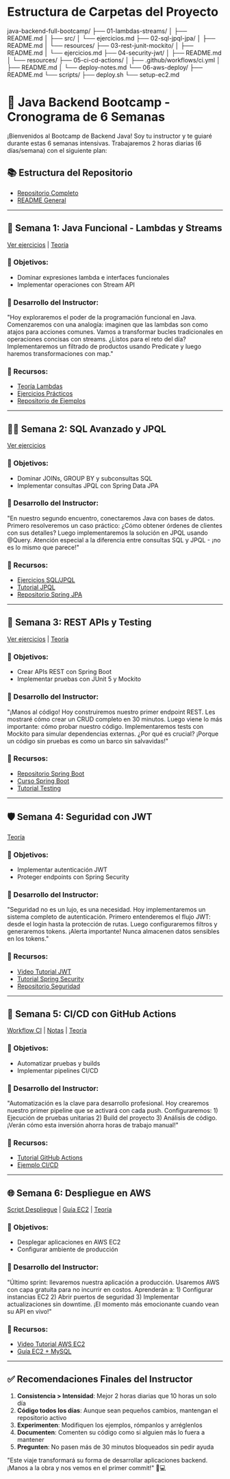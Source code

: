 # Estructura de Carpetas del Proyecto

java-backend-full-bootcamp/
├── 01-lambdas-streams/
│   ├── README.md
│   ├── src/
│   └── ejercicios.md
├── 02-sql-jpql-jpa/
│   ├── README.md
│   └── resources/
├── 03-rest-junit-mockito/
│   ├── README.md
│   └── ejercicios.md
├── 04-security-jwt/
│   ├── README.md
│   └── resources/
├── 05-ci-cd-actions/
│   ├── .github/workflows/ci.yml
│   ├── README.md
│   └── deploy-notes.md
└── 06-aws-deploy/
    ├── README.md
    └── scripts/
        ├── deploy.sh
        └── setup-ec2.md

# 🚀 Java Backend Bootcamp - Cronograma de 6 Semanas

¡Bienvenidos al Bootcamp de Backend Java! Soy tu instructor y te guiaré durante estas 6 semanas intensivas. Trabajaremos 2 horas diarias (6 días/semana) con el siguiente plan:

## 📚 Estructura del Repositorio
- [Repositorio Completo](.)
- [README General](../README.md)

---

## 🧪 Semana 1: Java Funcional - Lambdas y Streams
[Ver ejercicios](01-lambdas-streams/ejercicios.md) | [Teoría](01-lambdas-streams/README.md)

### 🎯 Objetivos:
- Dominar expresiones lambda e interfaces funcionales
- Implementar operaciones con Stream API

### 🧭 Desarrollo del Instructor:
"Hoy exploraremos el poder de la programación funcional en Java. Comenzaremos con una analogía: imaginen que las lambdas son como atajos para acciones comunes. Vamos a transformar bucles tradicionales en operaciones concisas con streams. ¿Listos para el reto del día? Implementaremos un filtrado de productos usando Predicate y luego haremos transformaciones con map."

### 🔗 Recursos:
- [Teoría Lambdas](https://certidevs.com/certificado-java-programacion-funcional)
- [Ejercicios Prácticos](https://certidevs.com/ejercicios-java-programacion-funcional)
- [Repositorio de Ejemplos](https://github.com/acelopezco/lambdas-lab)

---

## 🧑‍💻 Semana 2: SQL Avanzado y JPQL
[Ver ejercicios](02-sql-jpql-jpa/README.md)

### 🎯 Objetivos:
- Dominar JOINs, GROUP BY y subconsultas SQL
- Implementar consultas JPQL con Spring Data JPA

### 🧭 Desarrollo del Instructor:
"En nuestro segundo encuentro, conectaremos Java con bases de datos. Primero resolveremos un caso práctico: ¿Cómo obtener órdenes de clientes con sus detalles? Luego implementaremos la solución en JPQL usando @Query. Atención especial a la diferencia entre consultas SQL y JPQL - ¡no es lo mismo que parece!"

### 🔗 Recursos:
- [Ejercicios SQL/JPQL](https://certidevs.com/ejercicios-java-funciones-lambda-multirespuesta)
- [Tutorial JPQL](https://certidevs.com/tutorial-java-spring)
- [Repositorio Spring JPA](https://github.com/certidevs/spring)

---

## 🔬 Semana 3: REST APIs y Testing
[Ver ejercicios](03-rest-junit-mockito/ejercicios.md) | [Teoría](03-rest-junit-mockito/README.md)

### 🎯 Objetivos:
- Crear APIs REST con Spring Boot
- Implementar pruebas con JUnit 5 y Mockito

### 🧭 Desarrollo del Instructor:
"¡Manos al código! Hoy construiremos nuestro primer endpoint REST. Les mostraré cómo crear un CRUD completo en 30 minutos. Luego viene lo más importante: cómo probar nuestro código. Implementaremos tests con Mockito para simular dependencias externas. ¿Por qué es crucial? ¡Porque un código sin pruebas es como un barco sin salvavidas!"

### 🔗 Recursos:
- [Repositorio Spring Boot](https://github.com/certidevs/spring)
- [Curso Spring Boot](https://certidevs.com/curso-spring-boot)
- [Tutorial Testing](https://certidevs.com/certificado-spring-boot-api-rest)

---

## 🛡️ Semana 4: Seguridad con JWT
[Teoría](04-security-jwt/README.md)

### 🎯 Objetivos:
- Implementar autenticación JWT
- Proteger endpoints con Spring Security

### 🧭 Desarrollo del Instructor:
"Seguridad no es un lujo, es una necesidad. Hoy implementaremos un sistema completo de autenticación. Primero entenderemos el flujo JWT: desde el login hasta la protección de rutas. Luego configuraremos filtros y generaremos tokens. ¡Alerta importante! Nunca almacenen datos sensibles en los tokens."

### 🔗 Recursos:
- [Video Tutorial JWT](https://youtu.be/735a83FQR2I)
- [Tutorial Spring Security](https://certidevs.com/certificado-spring-boot-api-rest)
- [Repositorio Seguridad](https://github.com/certidevs/spring)

---

## 🧠 Semana 5: CI/CD con GitHub Actions
[Workflow CI](05-ci-cd-actions/.github/workflows/ci.yml) | [Notas](05-ci-cd-actions/deploy-notes.md) | [Teoría](05-ci-cd-actions/README.md)

### 🎯 Objetivos:
- Automatizar pruebas y builds
- Implementar pipelines CI/CD

### 🧭 Desarrollo del Instructor:
"Automatización es la clave para desarrollo profesional. Hoy crearemos nuestro primer pipeline que se activará con cada push. Configuraremos: 1) Ejecución de pruebas unitarias 2) Build del proyecto 3) Análisis de código. ¡Verán cómo esta inversión ahorra horas de trabajo manual!"

### 🔗 Recursos:
- [Tutorial GitHub Actions](https://github.com/certidevs/spring)
- [Ejemplo CI/CD](https://github.com/certidevs/spring)

---

## 🌐 Semana 6: Despliegue en AWS
[Script Despliegue](06-aws-deploy/scripts/deploy.sh) | [Guía EC2](06-aws-deploy/scripts/setup-ec2.md) | [Teoría](06-aws-deploy/README.md)

### 🎯 Objetivos:
- Desplegar aplicaciones en AWS EC2
- Configurar ambiente de producción

### 🧭 Desarrollo del Instructor:
"Último sprint: llevaremos nuestra aplicación a producción. Usaremos AWS con capa gratuita para no incurrir en costos. Aprenderán a: 1) Configurar instancias EC2 2) Abrir puertos de seguridad 3) Implementar actualizaciones sin downtime. ¡El momento más emocionante cuando vean su API en vivo!"

### 🔗 Recursos:
- [Video Tutorial AWS EC2](https://certidevs.com/certificado-spring-boot-api-rest)
- [Guía EC2 + MySQL](https://github.com/certidevs/spring)

---

## ✅ Recomendaciones Finales del Instructor
1. **Consistencia > Intensidad**: Mejor 2 horas diarias que 10 horas un solo día
2. **Código todos los días**: Aunque sean pequeños cambios, mantengan el repositorio activo
3. **Experimenten**: Modifiquen los ejemplos, rómpanlos y arréglenlos
4. **Documenten**: Comenten su código como si alguien más lo fuera a mantener
5. **Pregunten**: No pasen más de 30 minutos bloqueados sin pedir ayuda

"Este viaje transformará su forma de desarrollar aplicaciones backend. ¡Manos a la obra y nos vemos en el primer commit!" 🚀💻
